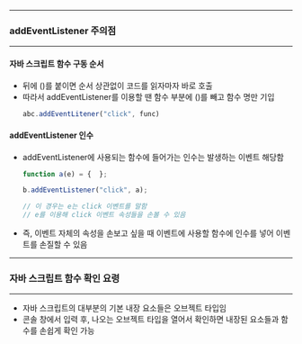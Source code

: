 
---
### addEventListener 주의점
---

#### 자바 스크립트 함수 구동 순서
- 뒤에 ()를 붙이면 순서 상관없이 코드를 읽자마자 바로 호출
- 따라서 addEventListener를 이용할 땐 함수 부분에 ()를 빼고 함수 명만 기입
    ```js
    abc.addEventLitener("click", func)
    ```
#### addEventListener 인수
- addEventListener에 사용되는 함수에 들어가는 인수는 발생하는 이벤트 해당함
    ```js
    function a(e) = {  };

    b.addEventListener("click", a);

    // 이 경우는 e는 click 이벤트를 말함
    // e를 이용해 click 이벤트 속성들을 손볼 수 있음
    ```
- 즉, 이벤트 자체의 속성을 손보고 싶을 때 이벤트에 사용할 함수에 인수를 넣어 이벤트를 손질할 수 있음

---
### 자바 스크립트 함수 확인 요령
---

- 자바 스크립트의 대부분의 기본 내장 요소들은 오브젝트 타입임
- 콘솔 창에서 입력 후, 나오는 오브젝트 타입을 열어서 확인하면 내장된 요소들과 함수를 손쉽게 확인 가능